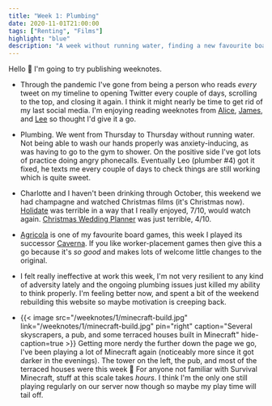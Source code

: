 ```yaml
---
title: "Week 1: Plumbing"
date: 2020-11-01T21:00:00
tags: ["Renting", "Films"]
highlight: "blue"
description: "A week without running water, finding a new favourite board game, and two Christmas films which don't compare to The Princess Switch."
---
```


Hello :wave: I'm going to try publishing weeknotes.

  * Through the pandemic I've gone from being a person who reads _every_ tweet on my timeline to opening Twitter every couple of days, scrolling to the top, and closing it again. I think it might nearly be time to get rid of my last social media. I'm enjoying reading weeknotes from [Alice](https://alicebartlett.co.uk/), [James](https://jamesloveridge.dev/), and [Lee](https://leemoody.co.uk/) so thought I'd give it a go.

  * Plumbing. We went from Thursday to Thursday without running water. Not being able to wash our hands properly was anxiety-inducing, as was having to go to the gym to shower. On the positive side I've got lots of practice doing angry phonecalls. Eventually Leo (plumber #4) got it fixed, he texts me every couple of days to check things are still working which is quite sweet.

  * Charlotte and I haven't been drinking through October, this weekend we had champagne and watched Christmas films (it's Christmas now). [Holidate](https://en.wikipedia.org/wiki/Holidate) was terrible in a way that I really enjoyed, 7/10, would watch again. [Christmas Wedding Planner](https://en.wikipedia.org/wiki/Christmas_Wedding_Planner) was just terrible, 4/10.

  * [Agricola](https://boardgamegeek.com/boardgame/31260/agricola) is one of my favourite board games, this week I played its successor [Caverna](https://boardgamegeek.com/boardgame/102794/caverna-cave-farmers). If you like worker-placement games then give this a go because it's _so good_ and makes lots of welcome little changes to the original.

  * I felt really ineffective at work this week, I'm not very resilient to any kind of adversity lately and the ongoing plumbing issues just killed my ability to think properly. I'm feeling better now, and spent a bit of the weekend rebuilding this website so maybe motivation is creeping back.

  * {{< image src="/weeknotes/1/minecraft-build.jpg" link="/weeknotes/1/minecraft-build.jpg" pin="right" caption="Several skyscrapers, a pub, and some terraced houses built in Minecraft" hide-caption=true >}} Getting more nerdy the further down the page we go, I've been playing a lot of Minecraft again (noticeably more since it got darker in the evenings). The tower on the left, the pub, and most of the terraced houses were this week :grimacing: For anyone not familiar with Survival Minecraft, stuff at this scale takes _hours_. I think I'm the only one still playing regularly on our server now though so maybe my play time will tail off.